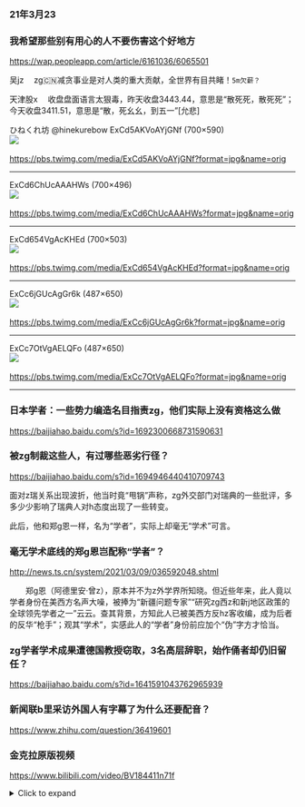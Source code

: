 ### 21年3月23

### 我希望那些别有用心的人不要伤害这个好地方
https://wap.peopleapp.com/article/6161036/6065501

吴jz
　zg🇨🇳减贪事业是对人类的重大贡献，全世界有目共睹！`5m欠薪？`

天津股x
　收盘盘面语言太狠毒，昨天收盘3443.44，意思是“散死死，散死死”；今天收盘3411.51，意思是“散，死幺幺，到五一”[允悲] ​​​​

ひねくれ坊
@hinekurebow
ExCd5AKVoAYjGNf (700×590)<br>
<img src="https://slack-imgs.com/?url=https://pbs.twimg.com/media/ExCd5AKVoAYjGNf?format=jpg&name=orig"><br>
<a href="https://pbs.twimg.com/media/ExCd5AKVoAYjGNf?format=jpg&name=orig">
<br>https://pbs.twimg.com/media/ExCd5AKVoAYjGNf?format=jpg&name=orig</a><hr/>

ExCd6ChUcAAAHWs (700×496)<br>
<img src="https://slack-imgs.com/?url=https://pbs.twimg.com/media/ExCd6ChUcAAAHWs?format=jpg&name=orig"><br>
<a href="https://pbs.twimg.com/media/ExCd6ChUcAAAHWs?format=jpg&name=orig">
<br>https://pbs.twimg.com/media/ExCd6ChUcAAAHWs?format=jpg&name=orig</a><hr/>

ExCd654VgAcKHEd (700×503)<br>
<img src="https://slack-imgs.com/?url=https://pbs.twimg.com/media/ExCd654VgAcKHEd?format=jpg&name=orig"><br>
<a href="https://pbs.twimg.com/media/ExCd654VgAcKHEd?format=jpg&name=orig">
<br>https://pbs.twimg.com/media/ExCd654VgAcKHEd?format=jpg&name=orig</a><hr/>

ExCc6jGUcAgGr6k (487×650)<br>
<img src="https://slack-imgs.com/?url=https://pbs.twimg.com/media/ExCc6jGUcAgGr6k?format=jpg&name=orig"><br>
<a href="https://pbs.twimg.com/media/ExCc6jGUcAgGr6k?format=jpg&name=orig">
<br>https://pbs.twimg.com/media/ExCc6jGUcAgGr6k?format=jpg&name=orig</a><hr/>

ExCc7OtVgAELQFo (487×650)<br>
<img src="https://slack-imgs.com/?url=https://pbs.twimg.com/media/ExCc7OtVgAELQFo?format=jpg&name=orig"><br>
<a href="https://pbs.twimg.com/media/ExCc7OtVgAELQFo?format=jpg&name=orig">
<br>https://pbs.twimg.com/media/ExCc7OtVgAELQFo?format=jpg&name=orig</a><hr/>

### 日本学者：一些势力编造名目指责zg，他们实际上没有资格这么做
https://baijiahao.baidu.com/s?id=1692300668731590631

### 被zg制裁这些人，有过哪些恶劣行径？
https://baijiahao.baidu.com/s?id=1694946440410709743

面对z瑞关系出现波折，他当时竟“甩锅”声称，zg外交部门对瑞典的一些批评，多多少少影响了瑞典人对h态度出现了一些转变。

此后，他和郑g恩一样，名为“学者”，实际上却毫无“学术”可言。

### 毫无学术底线的郑g恩岂配称“学者”？
http://news.ts.cn/system/2021/03/09/036592048.shtml

　　郑g恩（阿德里安·曾z），原本并不为z外学界所知晓。但近些年来，此人竟以学者身份在美西方名声大噪，被捧为“新疆问题专家”“研究zg西z和新j地区政策的全球领先学者之一”云云。查其背景，方知此人已被美西方反hz客收编，成为后者的反华“枪手”；观其“学术”，实感此人的“学者”身份前应加个“伪”字方才恰当。

### zg学者学术成果遭德国教授窃取，3名高层辞职，始作俑者却仍旧留任？
https://baijiahao.baidu.com/s?id=1641591043762965939

### 新闻联b里采访外国人有字幕了为什么还要配音？
https://www.zhihu.com/question/36419601

### 金克拉原版视频
https://www.bilibili.com/video/BV184411n71f

<details>
	<summary>Click to expand</summary>
	<pre>

<h3>蘇曉k：當世界和這個「邊緣人集團」打交道</h3>
https://2newcenturynet.blogspot.com/2021/03/blog-post_64.html

XQ210315120637185669.jpg (1000×666)<br>
<img src="https://slack-imgs.com/?url=https://www.upmedia.mg/upload/content/20210315/XQ210315120637185669.jpg"><br>
<a href="https://www.upmedia.mg/upload/content/20210315/XQ210315120637185669.jpg">
<br>https://www.upmedia.mg/upload/content/20210315/XQ210315120637185669.jpg</a><hr/>

<h3>二大爷：阿拉斯加没有春天</h3>
https://2newcenturynet.blogspot.com/2021/03/blog-post_39.html

杨jc的大段独白，其实是说给g内的人听的

布林肯对z方的批评依然没有正面回复，依然是一套外交辞令："我们会犯错，我们会逆转，我们会后退。但纵观历史，我们所做的就是公开、公开、透明地面对这些挑战，而不是试图忽视它们，不是试图假装它们不存在，不是试图掩盖它们。有时这是痛苦的，有时是丑陋的，但每一次，我们都走出来了，作为一个g家，我们变得更强大、更好、更团结。

如果耍泼能够获得胜利，那么世界的统治者永远是一堆泼妇。
　在斗争思维主导下的zg外交沉疴日久，病入膏肓，
　已经无法行使正常的外交职能，
　　也许g内的普通mz会为这种z狼式的言l欢呼雀跃，

<h3>杨jc与王y内d细节 罕见在z美会谈曝光</h3>
https://news.creaders.net/china/2021/03/22/2334639.html

有网友表示，z方z狼式的开场白纯属演戏给自己人看。

<h3>杨jc怼美狠句印成ag商品 售贩发大财</h3>
https://www.rfi.fr/cn/%E4%B8%AD%E5%9B%BD/20210322-%E6%9D%A8%E6%B4%81%E7%AF%AA%E6%80%BC%E7%BE%8E%E7%8B%A0%E5%8F%A5%E5%8D%B0%E6%88%90%E7%88%B1%E5%9B%BD%E5%95%86%E5%93%81-%E5%94%AE%E8%B4%A9%E5%8F%91%E5%A4%A7%E8%B4%A2

<h3>zg经济是如何被逼上j路的？</h3>
https://www.boxun.com/news/gb/pubvp/2021/03/202103230317.shtml

zg经济已经进退失据，只剩下主动刺破泡沫和就地等s两条路可走，而明显zg选择了前者。

可以说zg和zg都已经坐在了即将喷发的活火山口上，而所有面对自己生s存亡w机的d裁zq都会选择一种方法来自救：把整个gj和无数人的性命推上对外开z这个胜率渺茫的赌桌，寄希望于此试图最后放手一搏，而很显然的，他们中没有任何人成功。

第二件大事就是在zg召开“两h期间，zg股票市场却在一路暴跌，
　　可见zg实际经济情况到底有多么触目惊心，所谓zg在武h肺炎中取得的“伟大胜利”到底有多苍白无力；
　　与美g进行贸易战，让本已x荣的经济雪上加霜；除此之外，财z空虚，注定失b的第二次g私合营计划和摧h香g国际金融中心地位让zg经济走上了j路。

大肆宣cmz主义，试图抓住他们自认为的最后一根救命稻草，而所有利用mz主义者必定会被mz主义所胁迫。

出借贷款后让当地zf雇佣zg企业来进行经济建设，实际上是把自己的资金左手换右手，凭空创造出债q，让当地本就低迷的经济雪上加霜，遭到g际s会质疑有转嫁过剩产能和试图进行债q霸q的嫌疑；
在2018年z美贸易战爆发后，不少gj利用zg自顾不暇的时机直接选择赖账，甚至通过本g司法和行zz度不健全的特点，用上各种手段从zg手中收回之前出借的被开发土地，纵容gnmz和zg企业发生冲突。

这场贸易战加速了本就已经在进行中的产业转移，导致外资大量从zg流出，这对靠承接劳动密集型工业发家，并且至今依旧是其一大经济支柱，工业结构极度不平衡的zg绝不是什么好事。可以说从根本上对zg的经济造成了ph。更严重的是这基本上彻底ph了zg经济继续发展，产业结构调整的可能性，

	</pre>

</details>
